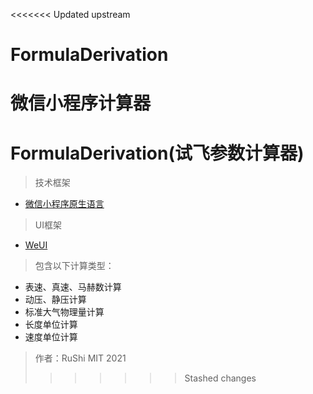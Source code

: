 <<<<<<< Updated upstream
# FormulaDerivation
微信小程序计算器
=======
# FormulaDerivation(试飞参数计算器)

> 技术框架
* [微信小程序原生语言](https://developers.weixin.qq.com/miniprogram/dev/framework/)

> UI框架
* [WeUI](https://weui.io/)

> 包含以下计算类型：
* 表速、真速、马赫数计算
* 动压、静压计算
* 标准大气物理量计算
* 长度单位计算
* 速度单位计算

> 作者：RuShi
> MIT 2021
>>>>>>> Stashed changes
